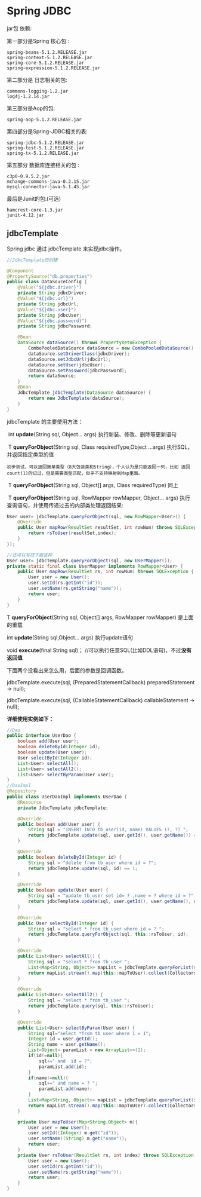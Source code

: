 # Spring JDBC

jar包 依赖:

第一部分是Spring 核心包 :

```
spring-beans-5.1.2.RELEASE.jar
spring-context-5.1.2.RELEASE.jar
spring-core-5.1.2.RELEASE.jar
spring-expression-5.1.2.RELEASE.jar
```

第二部分是 日志相关的包:

```
commons-logging-1.2.jar
log4j-1.2.14.jar
```

第三部分是Aop的包:

```
spring-aop-5.1.2.RELEASE.jar
```

第四部分是Spring-JDBC相关的表:

```
spring-jdbc-5.1.2.RELEASE.jar
spring-test-5.1.2.RELEASE.jar
spring-tx-5.1.2.RELEASE.jar
```

第五部分 数据库连接相关的包 :

```
c3p0-0.9.5.2.jar
mchange-commons-java-0.2.15.jar
mysql-connector-java-5.1.45.jar
```

最后是Junit的包:(可选)

```
hamcrest-core-1.3.jar
junit-4.12.jar
```





##  jdbcTemplate

Spring jdbc 通过 jdbcTemplate 来实现jdbc操作。

```java
//JdbcTemplate的创建

@Component
@PropertySource("db.properties")
public class DataSouceConfig {
    @Value("${jdbc.driver}")
    private String jdbcDriver;
    @Value("${jdbc.url}")
    private String jdbcUrl;
    @Value("${jdbc.user}")
    private String jdbcUser;
    @Value("${jdbc.password}")
    private String jdbcPassword;

    @Bean
    DataSource dataSource() throws PropertyVetoException {
        ComboPooledDataSource dataSource = new ComboPooledDataSource();
        dataSource.setDriverClass(jdbcDriver);
        dataSource.setJdbcUrl(jdbcUrl);
        dataSource.setUser(jdbcUser);
        dataSource.setPassword(jdbcPassword);
        return dataSource;
    }
    @Bean
    JdbcTemplate jdbcTemplate(DataSource dataSource) {
        return new JdbcTemplate(dataSource);
    }
}
```

jdbcTemplate  的主要使用方法：

​     int **update**(String sql, Object... args)     执行新装、修改、删除等更新语句

​     T **queryForObject**(String sql, Class<T> requiredType,Object ...args)    执行SQL，并返回指定类型的值

 	初步测试，可以返回简单类型（8大包装类和String），个人认为是只能返回一列，比如 返回count(1)的记过，但是需要类型匹配，似乎不支持映射到Map里面。

​    T **queryForObject**(String sql, Object[] args, Class<T> requiredType) 同上

​    T **queryForObject**(String sql, RowMapper<T> rowMapper, Object... args) 执行查询语句，并使用传递过去的内部类处理返回结果:

```java
User user= jdbcTemplate.queryForObject(sql, new RowMapper<User>() {
    @Override
    public User mapRow(ResultSet resultSet, int rowNum) throws SQLException {
        return rsToUser(resultSet,index);
    }
});

//还可以写成下面这样
User user= jdbcTemplate.queryForObject(sql, new UserMapper());
private static final class UserMapper implements RowMapper<User> {
    public User mapRow(ResultSet rs, int rowNum) throws SQLException {
        User user = new User();
        user.setId(rs.getInt("id"));
        user.setName(rs.getString("name"));
        return user;
    }
}
```

T **queryForObject**(String sql, Object[] args, RowMapper<T> rowMapper) 是上面的重载

int **update**(String sql,Object... args)  执行update语句

 void **execute**(final String sql)； //可以执行任意SQL(比如DDL语句)，不过**没有返回值**



下面两个没看出来怎么用，后面的参数是回调函数。

jdbcTemplate.execute(sql, (PreparedStatementCallback<Object>) preparedStatement -> null);

jdbcTemplate.execute(sql, (CallableStatementCallback<Object>) callableStatement -> null);





**详细使用实例如下：**

```java
//Dao
public interface UserDao {
    boolean add(User user);
    boolean deleteById(Integer id);
    boolean update(User user);
    User selectById(Integer id);
    List<User> selectAll();
    List<User> selectAll2();
    List<User> selectByParam(User user);
}
//DaoImpl
@Repository
public class UserDaoImpl implements UserDao {
    @Resource
    private JdbcTemplate jdbcTemplate;

    @Override
    public boolean add(User user) {
        String sql = "INSERT INTO tb_user(id, name) VALUES (?, ?) ";
        return jdbcTemplate.update(sql, user.getId(), user.getName()) == 1;
    }

    @Override
    public boolean deleteById(Integer id) {
        String sql = "delete from tb_user where id = ?";
        return jdbcTemplate.update(sql, id) == 1;
    }

    @Override
    public boolean update(User user) {
        String sql = "update tb_user set id= ? ,name = ? where id = ?";
        return jdbcTemplate.update(sql, user.getId(), user.getName(), user.getId()) == 1;
    }

    @Override
    public User selectById(Integer id) {
        String sql = "select * from tb_user where id = ? ";
        return jdbcTemplate.queryForObject(sql, this::rsToUser, id);
    }

    @Override
    public List<User> selectAll() {
        String sql = "select * from tb_user ";
        List<Map<String, Object>> mapList = jdbcTemplate.queryForList(sql);
        return mapList.stream().map(this::mapToUser).collect(Collectors.toList());
    }

    @Override
    public List<User> selectAll2() {
        String sql = "select * from tb_user ";
        return jdbcTemplate.query(sql, this::rsToUser);
    }

    @Override
    public List<User> selectByParam(User user) {
        String sql="select *from tb_user where 1 = 1";
        Integer id = user.getId();
        String name = user.getName();
        List<Object> paramList = new ArrayList<>(2);
        if(id!=null){
            sql+=" and  id = ?";
            paramList.add(id);
        }
        if(name!=null){
            sql+=" and name = ? ";
            paramList.add(name);
        }
        List<Map<String, Object>> mapList = jdbcTemplate.queryForList(sql, paramList.toArray());
        return mapList.stream().map(this::mapToUser).collect(Collectors.toList());
    }

    private User mapToUser(Map<String,Object> m){
        User user = new User();
        user.setId((Integer) m.get("id"));
        user.setName((String) m.get("name"));
        return user;
    }
    private User rsToUser(ResultSet rs, int index) throws SQLException {
        User user = new User();
        user.setId(rs.getInt("id"));
        user.setName(rs.getString("name"));
        return user;
    }
}
```


